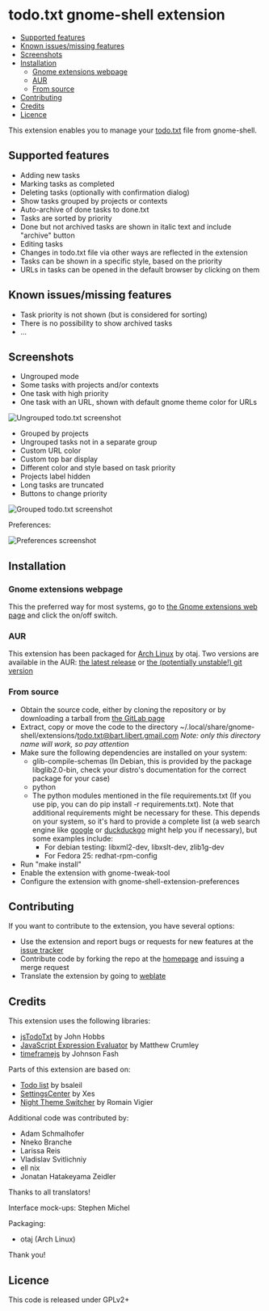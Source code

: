 # todo.txt gnome-shell extension

<!-- vim-markdown-toc GitLab -->

* [Supported features](#supported-features)
* [Known issues/missing features](#known-issuesmissing-features)
* [Screenshots](#screenshots)
* [Installation](#installation)
    * [Gnome extensions webpage](#gnome-extensions-webpage)
    * [AUR](#aur)
    * [From source](#from-source)
* [Contributing](#contributing)
* [Credits](#credits)
* [Licence](#licence)

<!-- vim-markdown-toc -->

This extension enables you to manage your [todo.txt](http://todotxt.org/ "Todo.txt homepage") file from gnome-shell.

## Supported features
* Adding new tasks
* Marking tasks as completed
* Deleting tasks (optionally with confirmation dialog)
* Show tasks grouped by projects or contexts
* Auto-archive of done tasks to done.txt
* Tasks are sorted by priority
* Done but not archived tasks are shown in italic text and include "archive" button
* Editing tasks
* Changes in todo.txt file via other ways are reflected in the extension
* Tasks can be shown in a specific style, based on the priority
* URLs in tasks can be opened in the default browser by clicking on them

## Known issues/missing features
* Task priority is not shown (but is considered for sorting)
* There is no possibility to show archived tasks
* …

## Screenshots
* Ungrouped mode
* Some tasks with projects and/or contexts
* One task with high priority
* One task with an URL, shown with default gnome theme color for URLs


![Ungrouped todo.txt screenshot](https://gitlab.com/todo.txt-gnome-shell-extension/todo-txt-gnome-shell-extension/raw/master/images/basic.png "Todo.txt in ungrouped mode")

* Grouped by projects
* Ungrouped tasks not in a separate group
* Custom URL color
* Custom top bar display
* Different color and style based on task priority
* Projects label hidden
* Long tasks are truncated
* Buttons to change priority

![Grouped todo.txt screenshot](https://gitlab.com/todo.txt-gnome-shell-extension/todo-txt-gnome-shell-extension/raw/master/images/advanced.png "Todo.txt with advanced settings")

Preferences:

![Preferences screenshot](https://gitlab.com/todo.txt-gnome-shell-extension/todo-txt-gnome-shell-extension/raw/master/images/preferences.png "Todo.txt preferences")

## Installation

### Gnome extensions webpage

This the preferred way for most systems, go to [the Gnome extensions web page](https://extensions.gnome.org/extension/570/todotxt/) and click the on/off switch.

### AUR

This extension has been packaged for [Arch Linux](https://archlinux.org) by otaj. Two versions are available in the AUR: [the
latest release](https://aur.archlinux.org/packages/gnome-shell-extension-todotxt/) or [the (potentially unstable!) git
version](https://aur.archlinux.org/packages/gnome-shell-extension-todotxt-git/)

### From source

* Obtain the source code, either by cloning the repository or by downloading a tarball from [the GitLab page](https://gitlab.com/todo.txt-gnome-shell-extension/todo-txt-gnome-shell-extension/)
* Extract, copy or move the code to the directory ~/.local/share/gnome-shell/extensions/todo.txt@bart.libert.gmail.com
*Note: only this directory name will work, so pay attention*
* Make sure the following dependencies are installed on your system:
    * glib-compile-schemas (In Debian, this is provided by the package libglib2.0-bin, check your distro's documentation for the correct package for your case)
    * python
    * The python modules mentioned in the file requirements.txt (If you use pip, you can do pip install -r requirements.txt). Note that additional requirements might be necessary for these. This depends on your system, so it's hard to provide a complete list (a web search engine like [google](https://encrypted.google.com) or [duckduckgo](https://duckduckgo.com) might help you if necessary), but some examples include:
        * For debian testing: libxml2-dev, libxslt-dev, zlib1g-dev
        * For Fedora 25: redhat-rpm-config
* Run "make install"
* Enable the extension with gnome-tweak-tool
* Configure the extension with gnome-shell-extension-preferences

## Contributing
If you want to contribute to the extension, you have several options:

* Use the extension and report bugs or requests for new features at the [issue tracker](https://gitlab.com/todo.txt-gnome-shell-extension/todo-txt-gnome-shell-extension/issues)
* Contribute code by forking the repo at the [homepage](https://gitlab.com/todo.txt-gnome-shell-extension/todo-txt-gnome-shell-extension) and
  issuing a merge request
* Translate the extension by going to [weblate](https://hosted.weblate.org/engage/todo-txt-gnome-shell-extension/)

## Credits
This extension uses the following libraries:
* [jsTodoTxt](https://github.com/jmhobbs/jsTodoTxt) by John Hobbs
* [JavaScript Expression Evaluator](https://github.com/silentmatt/js-expression-eval) by Matthew Crumley
* [timeframejs](https://github.com/johnsonfash/timeframejs) by Johnson Fash

Parts of this extension are based on:

* [Todo list](https://extensions.gnome.org/extension/162/todo-list/) by bsaleil
* [SettingsCenter](https://extensions.gnome.org/extension/341/settingscenter/) by Xes
* [Night Theme Switcher](https://nightthemeswitcher.romainvigier.fr/) by Romain Vigier

Additional code was contributed by:
* Adam Schmalhofer
* Nneko Branche
* Larissa Reis
* Vladislav Svitlichniy
* ell nix
* Jonatan Hatakeyama Zeidler

Thanks to all translators!

Interface mock-ups:
Stephen Michel

Packaging:
 * otaj (Arch Linux)

Thank you!

## Licence
This code is released under GPLv2+
